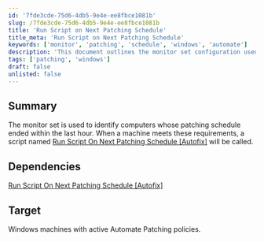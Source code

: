 ```yaml
---
id: '7fde3cde-75d6-4db5-9e4e-ee8fbce1081b'
slug: /7fde3cde-75d6-4db5-9e4e-ee8fbce1081b
title: 'Run Script on Next Patching Schedule'
title_meta: 'Run Script on Next Patching Schedule'
keywords: ['monitor', 'patching', 'schedule', 'windows', 'automate']
description: 'This document outlines the monitor set configuration used to identify Windows computers whose patching schedule has ended within the last hour. It details the dependency on the script "Run Script On Next Patching Schedule [Autofix]" and targets machines with active Automate Patching policies.'
tags: ['patching', 'windows']
draft: false
unlisted: false
---
```


## Summary

The monitor set is used to identify computers whose patching schedule ended within the last hour. When a machine meets these requirements, a script named [Run Script On Next Patching Schedule [Autofix]](/docs/bab32968-8269-421b-a312-7b9bf30b8172) will be called.

## Dependencies

[Run Script On Next Patching Schedule [Autofix]](/docs/bab32968-8269-421b-a312-7b9bf30b8172)

## Target

Windows machines with active Automate Patching policies.
